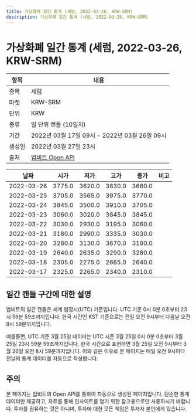 ```yaml
---
title: 가상화폐 일간 통계 (세럼, 2022-03-26, KRW-SRM)
description: 가상화폐 일간 통계 (세럼, 2022-03-26, KRW-SRM)
---
```


가상화폐 일간 통계 (세럼, 2022-03-26, KRW-SRM)
===

|항목|내용|
|--|--|
|종목|세럼|
|마켓|KRW-SRM|
|단위|KRW|
|종류|일 단위 캔들 (10일치)|
|기간|2022년 03월 17일 09시 - 2022년 03월 26일 09시|
|생성일|2022년 03월 27일 23시|
|출처|[업비트 Open API](https://docs.upbit.com)|


|날짜|시가|저가|고가|종가|비고|
|--|--|--|--|--|--|
|2022-03-26|3775.0|3620.0|3830.0|3660.0|    |
|2022-03-25|3705.0|3565.0|3975.0|3770.0|    |
|2022-03-24|3845.0|3500.0|3910.0|3705.0|    |
|2022-03-23|3060.0|3020.0|3845.0|3845.0|    |
|2022-03-22|3030.0|2930.0|3195.0|3060.0|    |
|2022-03-21|3180.0|2990.0|3335.0|3030.0|    |
|2022-03-20|3280.0|3130.0|3670.0|3180.0|    |
|2022-03-19|2640.0|2635.0|3290.0|3280.0|    |
|2022-03-18|2305.0|2275.0|2665.0|2640.0|    |
|2022-03-17|2325.0|2265.0|2340.0|2310.0|    |


일간 캔들 구간에 대한 설명
---


업비트의 일간 캔들은 세계 협정시(UTC) 기준입니다. 
UTC 기준 0시 0분 0초부터 23시 59분 59초까지입니다. 
한국 시간인 KST 기준으로는 전일 오전 9시부터 다음날 오전 8시 59분까지입니다. 


예를들면, UTC 기준 3월 25일 데이터는 UTC 시준 3월 25일 0시 0분 0초부터 3월 25일 23시 59분 59초까지입니다. 
한국 시간으로 표현하면 3월 25일 오전 9시부터 3월 26일 오전 8시 59분까지입니다. 
이와 같은 이유로 본 페이지는 매일 오전 9시마다 전날의 통계 데이터를 자동으로 작성합니다. 


주의
---


본 페이지는 업비트의 Open API를 통하여 자동으로 생성된 페이지입니다. 
단순한 통계 데이터만 제공하고, 자료를 통해 인사이트를 얻기 위한 참고용으로만 사용하시기 바랍니다. 
투자를 권유하는 것은 아니며, 투자에 대한 모든 책임은 투자자 본인에게 있습니다. 
